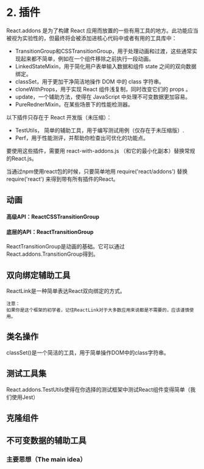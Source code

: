 
# 2. 插件

React.addons 是为了构建 React 应用而放置的一些有用工具的地方。此功能应当被视为实验性的，但最终将会被添加进核心代码中或者有用的工具库中：

- TransitionGroup和CSSTransitionGroup，用于处理动画和过渡，这些通常实现起来都不简单，例如在一个组件移除之前执行一段动画。
- LinkedStateMixin，用于简化用户表单输入数据和组件 state 之间的双向数据绑定。
- classSet，用于更加干净简洁地操作 DOM 中的 class 字符串。
- cloneWithProps，用于实现 React 组件浅复制，同时改变它们的 props 。
- update，一个辅助方法，使得在 JavaScript 中处理不可变数据更加容易。
- PureRednerMixin，在某些场景下的性能检测器。

以下插件只存在于 React 开发版（未压缩）：

- TestUtils， 简单的辅助工具，用于编写测试用例（仅存在于未压缩版）.
- Perf，用于性能测评，并帮助你检查出可优化的功能点。

要使用这些插件，需要用 react-with-addons.js （和它的最小化副本）替换常规的React.js。

当通过npm使用react包的时候，只要简单地用 require('react/addons') 替换 require('react') 来得到带有所有插件的React。

## 动画

#### 高级API：ReactCSSTransitionGroup


#### 底层的API：ReactTransitionGroup

ReactTransitionGroup是动画的基础。它可以通过React.addons.TransitionGroup得到。


## 双向绑定辅助工具

ReactLink是一种简单表达React双向绑定的方式。

```
注意：
如果你是这个框架的初学者，记住ReactLink对于大多数应用来说都是不需要的，应该谨慎使用。
```

## 类名操作

classSet()是一个简洁的工具，用于简单操作DOM中的class字符串。

## 测试工具集

React.addons.TestUtils使得在你选择的测试框架中测试React组件变得简单（我们使用Jest）

## 克隆组件

## 不可变数据的辅助工具

### 主要思想（The main idea）
